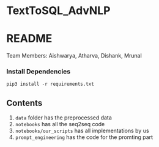 # TextToSQL_AdvNLP

# README

Team Members: Aishwarya, Atharva, Dishank, Mrunal

### Install Dependencies

```
pip3 install -r requirements.txt
```

## Contents

1) `data` folder has the preprocessed data
2) `notebooks` has all the seq2seq code
3) `notebooks/our_scripts` has all implementations by us
4) `prompt_engineering` has the code for the promting part
